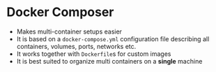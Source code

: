 # Docker Composer

- Makes multi-container setups easier
- It is based on a `docker-compose.yml` configuration file describing all containers, volumes, ports, networks etc.
- It works together with `Dockerfile`s for custom images
- It is best suited to organize multi containers on a **single** machine
